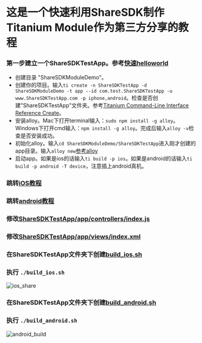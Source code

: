 这是一个快速利用ShareSDK制作Titanium Module作为第三方分享的教程
========================================================

### 第一步建立一个ShareSDKTestApp。参考[快速helloworld](https://github.com/mdsb100/titanium-good-practices/blob/master/%E5%BF%AB%E9%80%9FHelloWord.md)
- 创建目录 "ShareSDKModuleDemo"。
- 创建你的项目。输入`ti create -n ShareSDKTestApp -d ShareSDKModuleDemo -t app --id com.test.ShareSDKTestApp -u www.ShareSDKTestApp.com -p iphone,android`。检查是否创建"ShareSDKTestApp"文件夹。参考[Titanium Command-Line Interface Reference Create](http://docs.appcelerator.com/titanium/3.0/#!/guide/Titanium_Command-Line_Interface_Reference-section-35619828_TitaniumCommand-LineInterfaceReference-Create)。
- 安装alloy。Mac下打开terminal输入：`sudo npm install -g alloy`。 Windows下打开cmd输入：`npm install -g alloy`。完成后输入`alloy -v`检查是否安装成功。
- 初始化alloy。输入`cd ShareSDKModuleDemo/ShareSDKTestApp`进入刚才创建的app目录。输入`alloy new`[参考alloy](http://docs.appcelerator.com/titanium/3.0/#!/guide/Alloy_Quick_Start)
- 启动app。如果是ios的话输入`ti build -p ios`。如果是android的话输入`ti build -p android -T device`，注意插上android真机。

### 跳转[iOS教程](https://github.com/mdsb100/titanium-good-practices/tree/master/ShareSDKModuleDemo/ios)

### 跳转[android教程](https://github.com/mdsb100/titanium-good-practices/tree/master/ShareSDKModuleDemo/android)

### 修改[ShareSDKTestApp/app/controllers/index.js](https://github.com/mdsb100/titanium-good-practices/blob/master/ShareSDKModuleDemo/ShareSDKTestApp/app/controllers/index.js)

### 修改[ShareSDKTestApp/app/views/index.xml](https://github.com/mdsb100/titanium-good-practices/blob/master/ShareSDKModuleDemo/ShareSDKTestApp/app/views/index.xml)

### 在ShareSDKTestApp文件夹下创建[build_ios.sh](https://github.com/mdsb100/titanium-good-practices/blob/master/ShareSDKModuleDemo/ShareSDKTestApp/build_ios.sh)

### 执行 ```./build_ios.sh```
![ios_share](https://cloud.githubusercontent.com/assets/2350193/5606490/99f580e0-946c-11e4-89d3-7a3036bb5508.png)

### 在ShareSDKTestApp文件夹下创建[build_android.sh](https://github.com/mdsb100/titanium-good-practices/blob/master/ShareSDKModuleDemo/ShareSDKTestApp/build_android.sh)

### 执行 ```./build_android.sh```
![android_build](https://cloud.githubusercontent.com/assets/2350193/5617295/065acc14-9548-11e4-985e-a72eda1388eb.png)
